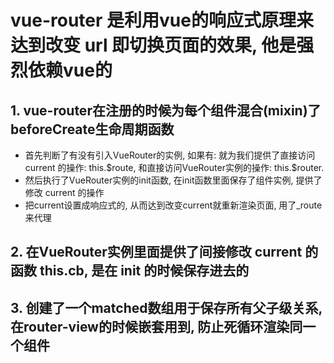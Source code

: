 # vue-router 是利用vue的响应式原理来达到改变 url 即切换页面的效果, 他是强烈依赖vue的

## 1. vue-router在注册的时候为每个组件混合(mixin)了beforeCreate生命周期函数

- 首先判断了有没有引入VueRouter的实例, 如果有: 就为我们提供了直接访问 current 的操作: this.\$route, 和直接访问VueRouter实例的操作: this.\$router.
- 然后执行了VueRouter实例的init函数, 在init函数里面保存了组件实例, 提供了修改 current 的操作
- 把current设置成响应式的, 从而达到改变current就重新渲染页面, 用了_route来代理

## 2. 在VueRouter实例里面提供了间接修改 current 的函数 this.cb, 是在 init 的时候保存进去的

## 3. 创建了一个matched数组用于保存所有父子级关系, 在router-view的时候嵌套用到, 防止死循环渲染同一个组件
